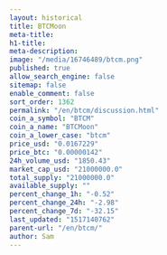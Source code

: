 ```yaml
---
layout: historical
title: BTCMoon
meta-title: 
h1-title: 
meta-description: 
image: "/media/16746489/btcm.png"
published: true
allow_search_engine: false
sitemap: false
enable_comment: false
sort_order: 1362
permalink: "/en/btcm/discussion.html"
coin_a_symbol: "BTCM"
coin_a_name: "BTCMoon"
coin_a_lower_case: "btcm"
price_usd: "0.0167229"
price_btc: "0.00000142"
24h_volume_usd: "1850.43"
market_cap_usd: "21000000.0"
total_supply: "21000000.0"
available_supply: ""
percent_change_1h: "-0.52"
percent_change_24h: "-2.98"
percent_change_7d: "-32.15"
last_updated: "1517140762"
parent-url: "/en/btcm/"
author: Sam
---
```


